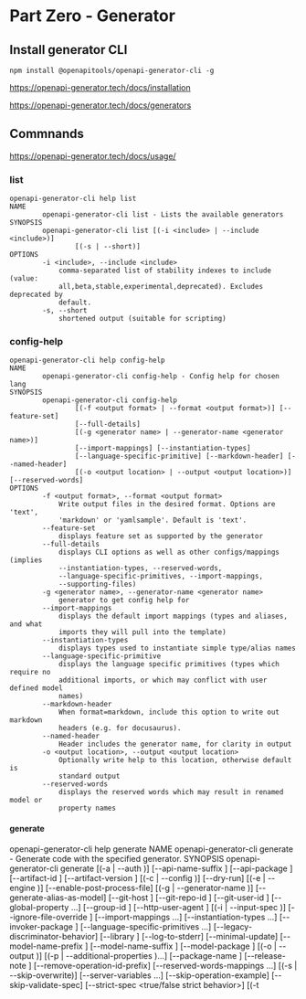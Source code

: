 # Part Zero - Generator

## Install generator CLI

    npm install @openapitools/openapi-generator-cli -g

https://openapi-generator.tech/docs/installation


https://openapi-generator.tech/docs/generators

## Commnands

https://openapi-generator.tech/docs/usage/

### list

    openapi-generator-cli help list
    NAME
            openapi-generator-cli list - Lists the available generators
    SYNOPSIS
            openapi-generator-cli list [(-i <include> | --include <include>)]
                    [(-s | --short)]
    OPTIONS
            -i <include>, --include <include>
                comma-separated list of stability indexes to include (value:
                all,beta,stable,experimental,deprecated). Excludes deprecated by
                default.
            -s, --short
                shortened output (suitable for scripting)

### config-help

    openapi-generator-cli help config-help
    NAME
            openapi-generator-cli config-help - Config help for chosen lang
    SYNOPSIS
            openapi-generator-cli config-help
                    [(-f <output format> | --format <output format>)] [--feature-set]
                    [--full-details]
                    [(-g <generator name> | --generator-name <generator name>)]
                    [--import-mappings] [--instantiation-types]
                    [--language-specific-primitive] [--markdown-header] [--named-header]
                    [(-o <output location> | --output <output location>)] [--reserved-words]
    OPTIONS
            -f <output format>, --format <output format>
                Write output files in the desired format. Options are 'text',
                'markdown' or 'yamlsample'. Default is 'text'.
            --feature-set
                displays feature set as supported by the generator
            --full-details
                displays CLI options as well as other configs/mappings (implies
                --instantiation-types, --reserved-words,
                --language-specific-primitives, --import-mappings,
                --supporting-files)
            -g <generator name>, --generator-name <generator name>
                generator to get config help for
            --import-mappings
                displays the default import mappings (types and aliases, and what
                imports they will pull into the template)
            --instantiation-types
                displays types used to instantiate simple type/alias names
            --language-specific-primitive
                displays the language specific primitives (types which require no
                additional imports, or which may conflict with user defined model
                names)
            --markdown-header
                When format=markdown, include this option to write out markdown
                headers (e.g. for docusaurus).
            --named-header
                Header includes the generator name, for clarity in output
            -o <output location>, --output <output location>
                Optionally write help to this location, otherwise default is
                standard output
            --reserved-words
                displays the reserved words which may result in renamed model or
                property names

#### generate

openapi-generator-cli help generate
NAME
        openapi-generator-cli generate - Generate code with the specified
        generator.
SYNOPSIS
        openapi-generator-cli generate
                [(-a <authorization> | --auth <authorization>)]
                [--api-name-suffix <api name suffix>] [--api-package <api package>]
                [--artifact-id <artifact id>] [--artifact-version <artifact version>]
                [(-c <configuration file> | --config <configuration file>)] [--dry-run]
                [(-e <templating engine> | --engine <templating engine>)]
                [--enable-post-process-file]
                [(-g <generator name> | --generator-name <generator name>)]
                [--generate-alias-as-model] [--git-host <git host>]
                [--git-repo-id <git repo id>] [--git-user-id <git user id>]
                [--global-property <global properties>...] [--group-id <group id>]
                [--http-user-agent <http user agent>]
                [(-i <spec file> | --input-spec <spec file>)]
                [--ignore-file-override <ignore file override location>]
                [--import-mappings <import mappings>...]
                [--instantiation-types <instantiation types>...]
                [--invoker-package <invoker package>]
                [--language-specific-primitives <language specific primitives>...]
                [--legacy-discriminator-behavior] [--library <library>]
                [--log-to-stderr] [--minimal-update]
                [--model-name-prefix <model name prefix>]
                [--model-name-suffix <model name suffix>]
                [--model-package <model package>]
                [(-o <output directory> | --output <output directory>)] [(-p <additional properties> | --additional-properties <additional properties>)...]
                [--package-name <package name>] [--release-note <release note>]
                [--remove-operation-id-prefix]
                [--reserved-words-mappings <reserved word mappings>...]
                [(-s | --skip-overwrite)] [--server-variables <server variables>...]
                [--skip-operation-example] [--skip-validate-spec]
                [--strict-spec <true/false strict behavior>]
                [(-t <template directory> | --template-dir <template directory>)]
                [--type-mappings <type mappings>...] [(-v | --verbose)]

## Generator examples

### Spring

https://openapi-generator.tech/docs/generators/spring

    openapi-generator-cli generate -g spring -o temp/spring -c openapitools-config-spring.json -i ../petstore.yaml
